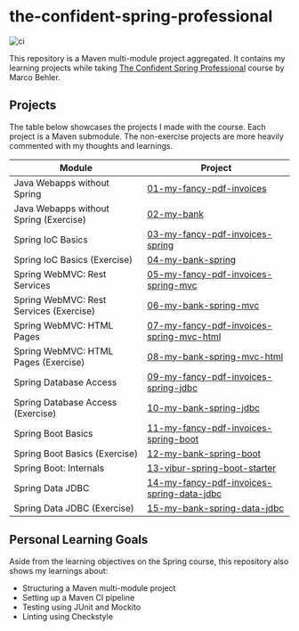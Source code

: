 # the-confident-spring-professional

![ci](https://github.com/jgarivera/the-confident-spring-professional/actions/workflows/maven.yml/badge.svg)

This repository is a Maven multi-module project aggregated. It contains my learning projects while
taking [The Confident Spring Professional](https://www.marcobehler.com/courses/spring-professional) course by Marco
Behler.

## Projects

The table below showcases the projects I made with the course. Each project is a Maven submodule. The non-exercise
projects are more heavily commented with my thoughts and learnings.

| Module                                   | Project                                                                                |
|------------------------------------------|----------------------------------------------------------------------------------------|
| Java Webapps without Spring              | [01-my-fancy-pdf-invoices](01-my-fancy-pdf-invoices)                                   |
| Java Webapps without Spring (Exercise)   | [02-my-bank](02-my-bank)                                                               |
| Spring IoC Basics                        | [03-my-fancy-pdf-invoices-spring](03-my-fancy-pdf-invoices-spring)                     |
| Spring IoC Basics (Exercise)             | [04-my-bank-spring](04-my-bank-spring)                                                 |
| Spring WebMVC: Rest Services             | [05-my-fancy-pdf-invoices-spring-mvc](05-my-fancy-pdf-invoices-spring-mvc)             |
| Spring WebMVC: Rest Services  (Exercise) | [06-my-bank-spring-mvc](06-my-bank-spring-mvc)                                         |
| Spring WebMVC: HTML Pages                | [07-my-fancy-pdf-invoices-spring-mvc-html](07-my-fancy-pdf-invoices-spring-mvc-html)   |
| Spring WebMVC: HTML Pages (Exercise)     | [08-my-bank-spring-mvc-html](08-my-bank-spring-mvc-html)                               |
| Spring Database Access                   | [09-my-fancy-pdf-invoices-spring-jdbc](09-my-fancy-pdf-invoices-spring-jdbc)           |
| Spring Database Access (Exercise)        | [10-my-bank-spring-jdbc](10-my-bank-spring-jdbc)                                       |
| Spring Boot Basics                       | [11-my-fancy-pdf-invoices-spring-boot](11-my-fancy-pdf-invoices-spring-boot)           |
| Spring Boot Basics (Exercise)            | [12-my-bank-spring-boot](12-my-bank-spring-boot)                                       |
| Spring Boot: Internals                   | [13-vibur-spring-boot-starter](13-vibur-spring-boot-starter)                           | 
| Spring Data JDBC                         | [14-my-fancy-pdf-invoices-spring-data-jdbc](14-my-fancy-pdf-invoices-spring-data-jdbc) |
| Spring Data JDBC (Exercise)              | [15-my-bank-spring-data-jdbc](15-my-bank-spring-data-jdbc)                             |

## Personal Learning Goals

Aside from the learning objectives on the Spring course, this repository also shows my learnings about:

- Structuring a Maven multi-module project
- Setting up a Maven CI pipeline
- Testing using JUnit and Mockito
- Linting using Checkstyle
